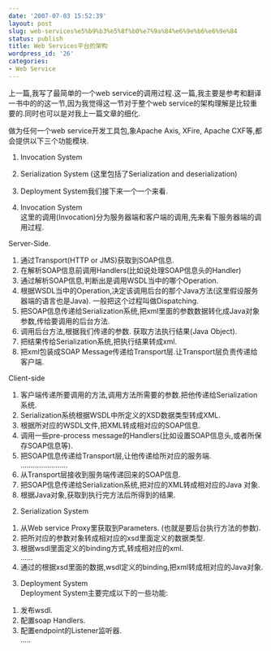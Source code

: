 ```yaml
---
date: '2007-07-03 15:52:39'
layout: post
slug: web-services%e5%b9%b3%e5%8f%b0%e7%9a%84%e6%9e%b6%e6%9e%84
status: publish
title: Web Services平台的架构
wordpress_id: '26'
categories:
- Web Service
---
```


上一篇,我写了最简单的一个web service的调用过程.这一篇,我主要是参考和翻译<SOA using java web service>一书中的<Web Service Platform Architecture>的这一节,因为我觉得这一节对于整个web service的架构理解是比较重要的.同时也可以是对我上一篇文章的细化.  
  
做为任何一个web service开发工具包,象Apache Axis, XFire, Apache CXF等,都会提供以下三个功能模块.  


  1. Invocation System  

  2. Serialization System (这里包括了Serialization and deserialization)  

  3. Deployment System我们接下来一个一个来看.  
1. Invocation System  
这里的调用(Invocation)分为服务器端和客户端的调用,先来看下服务器端的调用过程.  
  
Server-Side.  
1)  通过Transport(HTTP or JMS)获取到SOAP信息.  
2)  在解析SOAP信息前调用Handlers(比如说处理SOAP信息头的Handler)  
3)  通过解析SOAP信息,判断出是调用WSDL当中的哪个Operation.  
4)  根据WSDL当中的Operation,决定该调用后台的那个Java方法(这里假设服务器端的语言也是Java). 一般把这个过程叫做Dispatching.  
5) 把SOAP信息传递给Serialization系统,把xml里面的参数数据转化成Java对象参数,传给要调用的后台方法.  
6) 调用后台方法,根据我们传递的参数. 获取方法执行结果(Java Object).  
7) 把结果传给Serialization系统,把执行结果转成xml.  
8) 把xml包装成SOAP Message传递给Transport层.让Transport层负责传递给客户端.  
  
Client-side  
1) 客户端传递所要调用的方法,调用方法所需要的参数.把他传递给Serialization系统.  
2) Serialization系统根据WSDL中所定义的XSD数据类型转成XML.  
3) 根据所对应的WSDL文件,把XML转成相对应的SOAP信息.  
4) 调用一些pre-process message的Handlers(比如设置SOAP信息头,或者所保存SOAP信息等).  
5) 把SOAP信息传递给Transport层,让他传递给所对应的服务端.  
.......................  
6) 从Transport层接收到服务端传递回来的SOAP信息.  
7) 把SOAP信息传递给Serialization系统,把对应的XML转成相对应的Java 对象.  
8) 根据Java对象,获取到执行完方法后所得到的结果.  
  
2. Serialization System  
1) 从Web service Proxy里获取到Parameters. (也就是要后台执行方法的参数).  
2) 把所对应的参数对象转成相对应的xsd里面定义的数据类型.  
3) 根据wsdl里面定义的binding方式,转成相对应的xml.  
......  
4) 通过的根据xsd里面的数据,wsdl定义的binding,把xml转成相对应的Java对象.  
  
3. Deployment System  
Deployment System主要完成以下的一些功能:  
1) 发布wsdl.  
2) 配置soap Handlers.  
3) 配置endpoint的Listener监听器.  
.....  

